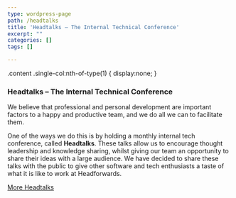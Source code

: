 ```yaml
---
type: wordpress-page
path: /headtalks
title: 'Headtalks – The Internal Technical Conference'
excerpt: ""
categories: []
tags: []

---
```

.content .single-col:nth-of-type(1) { display:none; }

### Headtalks – The Internal Technical Conference

We believe that professional and personal development are important factors to a happy and productive team, and we do all we can to facilitate them.

One of the ways we do this is by holding a monthly internal tech conference, called **Headtalks**. These talks allow us to encourage thought leadership and knowledge sharing, whilst giving our team an opportunity to share their ideas with a large audience. We have decided to share these talks with the public to give other software and tech enthusiasts a taste of what it is like to work at Headforwards.

[More Headtalks](https://www.youtube.com/playlist?list=PL4OSORoPtknEC5nLkGHZIlDCpZxYL61Ue)
